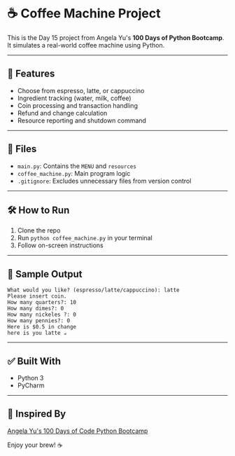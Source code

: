 # ☕ Coffee Machine Project

This is the Day 15 project from Angela Yu's **100 Days of Python Bootcamp**.
It simulates a real-world coffee machine using Python.

---

## 🚀 Features
- Choose from espresso, latte, or cappuccino
- Ingredient tracking (water, milk, coffee)
- Coin processing and transaction handling
- Refund and change calculation
- Resource reporting and shutdown command

---

## 📂 Files
- `main.py`: Contains the `MENU` and `resources`
- `coffee_machine.py`: Main program logic
- `.gitignore`: Excludes unnecessary files from version control

---

## 🛠 How to Run
1. Clone the repo
2. Run `python coffee_machine.py` in your terminal
3. Follow on-screen instructions

---

## 📸 Sample Output
```
What would you like? (espresso/latte/cappuccino): latte
Please insert coin.
How many quarters?: 10
How many dimes?: 0
How many nickeles ?: 0
How many pennies?: 0
Here is $0.5 in change
here is you latte ☕️
```

---

## ✅ Built With
- Python 3
- PyCharm

---

## 🧠 Inspired By
[Angela Yu's 100 Days of Code Python Bootcamp](https://www.udemy.com/course/100-days-of-code/)

Enjoy your brew! ☕
